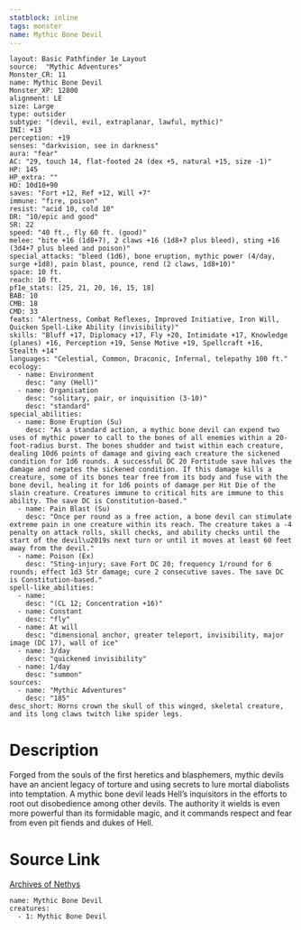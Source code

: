 ```yaml
---
statblock: inline
tags: monster
name: Mythic Bone Devil
---
```

```statblock
layout: Basic Pathfinder 1e Layout
source:  "Mythic Adventures"
Monster_CR: 11
name: Mythic Bone Devil
Monster_XP: 12800
alignment: LE
size: Large
type: outsider
subtype: "(devil, evil, extraplanar, lawful, mythic)"
INI: +13
perception: +19
senses: "darkvision, see in darkness"
aura: "fear"
AC: "29, touch 14, flat-footed 24 (dex +5, natural +15, size -1)"
HP: 145
HP_extra: ""
HD: 10d10+90
saves: "Fort +12, Ref +12, Will +7"
immune: "fire, poison"
resist: "acid 10, cold 10"
DR: "10/epic and good"
SR: 22
speed: "40 ft., fly 60 ft. (good)"
melee: "bite +16 (1d8+7), 2 claws +16 (1d8+7 plus bleed), sting +16 (3d4+7 plus bleed and poison)"
special_attacks: "bleed (1d6), bone eruption, mythic power (4/day, surge +1d8), pain blast, pounce, rend (2 claws, 1d8+10)"
space: 10 ft.
reach: 10 ft.
pf1e_stats: [25, 21, 20, 16, 15, 18]
BAB: 10
CMB: 18
CMD: 33
feats: "Alertness, Combat Reflexes, Improved Initiative, Iron Will, Quicken Spell-Like Ability (invisibility)"
skills: "Bluff +17, Diplomacy +17, Fly +20, Intimidate +17, Knowledge (planes) +16, Perception +19, Sense Motive +19, Spellcraft +16, Stealth +14"
languages: "Celestial, Common, Draconic, Infernal, telepathy 100 ft."
ecology:
  - name: Environment
    desc: "any (Hell)"
  - name: Organisation
    desc: "solitary, pair, or inquisition (3-10)"
    desc: "standard"
special_abilities:
  - name: Bone Eruption (Su)
    desc: "As a standard action, a mythic bone devil can expend two uses of mythic power to call to the bones of all enemies within a 20-foot-radius burst. The bones shudder and twist within each creature, dealing 10d6 points of damage and giving each creature the sickened condition for 1d6 rounds. A successful DC 20 Fortitude save halves the damage and negates the sickened condition. If this damage kills a creature, some of its bones tear free from its body and fuse with the bone devil, healing it for 1d6 points of damage per Hit Die of the slain creature. Creatures immune to critical hits are immune to this ability. The save DC is Constitution-based."
  - name: Pain Blast (Su)
    desc: "Once per round as a free action, a bone devil can stimulate extreme pain in one creature within its reach. The creature takes a -4 penalty on attack rolls, skill checks, and ability checks until the start of the devil\u2019s next turn or until it moves at least 60 feet away from the devil."
  - name: Poison (Ex)
    desc: "Sting-injury; save Fort DC 20; frequency 1/round for 6 rounds; effect 1d3 Str damage; cure 2 consecutive saves. The save DC is Constitution-based."
spell-like_abilities:
  - name:
    desc: "(CL 12; Concentration +16)"
  - name: Constant
    desc: "fly"
  - name: At will
    desc: "dimensional anchor, greater teleport, invisibility, major image (DC 17), wall of ice"
  - name: 3/day
    desc: "quickened invisibility"
  - name: 1/day
    desc: "summon"
sources:
  - name: "Mythic Adventures"
    desc: "185"
desc_short: Horns crown the skull of this winged, skeletal creature, and its long claws twitch like spider legs.
```
# Description
Forged from the souls of the first heretics and blasphemers, mythic devils have an ancient legacy of torture and using secrets to lure mortal diabolists into temptation. A mythic bone devil leads Hell’s inquisitors in the efforts to root out disobedience among other devils. The authority it wields is even more powerful than its formidable magic, and it commands respect and fear from even pit fiends and dukes of Hell.
# Source Link
[Archives of Nethys](https://aonprd.com/MythicMonsterDisplay.aspx?ItemName=Bone%20Devil)
```encounter-table
name: Mythic Bone Devil
creatures:
  - 1: Mythic Bone Devil
```
